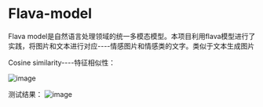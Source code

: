 # Flava-model
Flava model是自然语言处理领域的统一多模态模型。本项目利用flava模型进行了实践，将图片和文本进行对应----情感图片和情感类的文字。类似于文本生成图片

Cosine similarity----特征相似性：

![image](https://github.com/AliaXueting/Flava-model/assets/96671351/b2010e8b-7e67-4670-b1cb-6335bf7abe19)


测试结果：
![image](https://github.com/AliaXueting/Flava-model/assets/96671351/f0d2f022-dc0e-48e8-8c85-6998ee1683a2)

